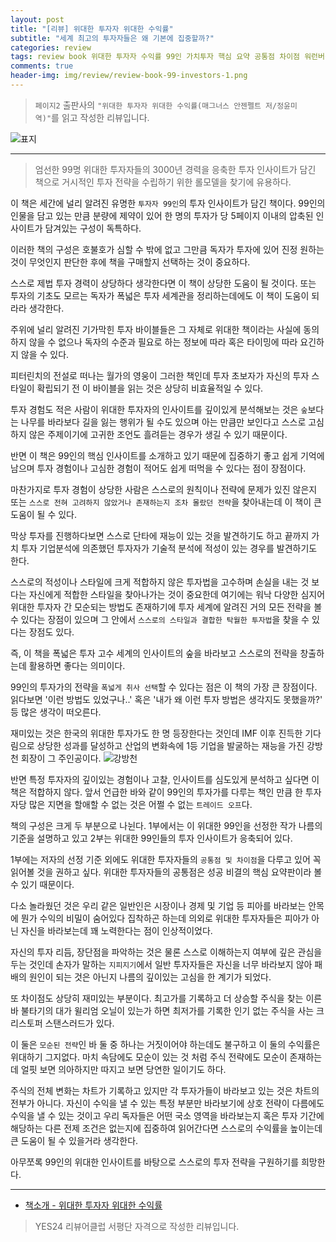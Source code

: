 ```yaml
---  
layout: post  
title: "[리뷰] 위대한 투자자 위대한 수익률"  
subtitle: "세계 최고의 투자자들은 왜 기본에 집중할까?"  
categories: review  
tags: review book 위대한 투자자 수익률 99인 가치투자 핵심 요약 공통점 차이점 워런버핏 강방천 피터린치 투자법 주식   
comments: true  
header-img: img/review/review-book-99-investors-1.png
---  
```

  
> `페이지2` 출판사의 `"위대한 투자자 위대한 수익률(매그너스 안젠펠트 저/정윤미 역)"`를 읽고 작성한 리뷰입니다.  

![표지](https://theorydb.github.io/assets/img/review/review-book-99-investors-1.png)  

---

> 엄선한 99명 위대한 투자자들의 3000년 경력을 응축한 투자 인사이트가 담긴 책으로 거시적인 투자 전략을 수립하기 위한 롤모델을 찾기에 유용하다.

이 책은 세간에 널리 알려진 유명한 `투자자 99인`의 투자 인사이트가 담긴 책이다. 99인의 인물을 담고 있는 만큼 분량에 제약이 있어 한 명의 투자가 당 5페이지 이내의 압축된 인사이트가 담겨있는 구성이 독특하다.

이러한 책의 구성은 호불호가 심할 수 밖에 없고 그만큼 독자가 투자에 있어 진정 원하는 것이 무엇인지 판단한 후에 책을 구매할지 선택하는 것이 중요하다.

스스로 제법 투자 경력이 상당하다 생각한다면 이 책이 상당한 도움이 될 것이다. 또는 투자의 기초도 모르는 독자가 폭넓은 투자 세계관을 정리하는데에도 이 책이 도움이 되라라 생각한다. 

주위에 널리 알려진 기가막힌 투자 바이블들은 그 자체로 위대한 책이라는 사실에 동의하지 않을 수 없으나 독자의 수준과 필요로 하는 정보에 따라 혹은 타이밍에 따라 요긴하지 않을 수 있다. 

피터린치의 전설로 떠나는 월가의 영웅이 그러한 책인데 투자 초보자가 자신의 투자 스타일이 확립되기 전 이 바이블을 읽는 것은 상당히 비효율적일 수 있다. 

투자 경험도 적은 사람이 위대한 투자자의 인사이트를 깊이있게 분석해보는 것은 `숲`보다는 나무를 바라보다 길을 잃는 행위가 될 수도 있으며 아는 만큼만 보인다고 스스로 고심하지 않은 주제이기에 고귀한 조언도 흘려듣는 경우가 생길 수 있기 때문이다. 

반면 이 책은 99인의 핵심 인사이트를 소개하고 있기 때문에 집중하기 좋고 쉽게 기억에 남으며 투자 경험이나 고심한 경험이 적어도 쉽게 떠먹을 수 있다는 점이 장점이다. 

마찬가지로 투자 경험이 상당한 사람은 스스로의 원칙이나 전략에 문제가 있진 않은지 또는 `스스로 전혀 고려하지 않았거나 존재하는지 조차 몰랐던 전략`을 찾아내는데 이 책이 큰 도움이 될 수 있다. 

막상 투자를 진행하다보면 스스로 단타에 재능이 있는 것을 발견하기도 하고 끝까지 가치 투자 기업분석에 의존했던 투자자가 기술적 분석에 적성이 있는 경우를 발견하기도 한다. 

스스로의 적성이나 스타일에 크게 적합하지 않은 투자법을 고수하며 손실을 내는 것 보다는 자신에게 적합한 스타일을 찾아나가는 것이 중요한데 여기에는 워낙 다양한 심지어 위대한 투자자 간 모순되는 방법도 존재하기에 투자 세계에 알려진 거의 모든 전략을 볼 수 있다는 장점이 있으며 그 안에서 `스스로의 스타일과 결합한 탁월한 투자법`을 찾을 수 있다는 장점도 있다.

즉, 이 책을 폭넓은 투자 고수 세계의 인사이트의 숲을 바라보고 스스로의 전략을 창출하는데 활용하면 좋다는 의미이다.

99인의 투자가의 전략을 `폭넓게 취사 선택`할 수 있다는 점은 이 책의 가장 큰 장점이다. 읽다보면 '이런 방법도 있었구나..' 혹은 '내가 왜 이런 투자 방법은 생각지도 못했을까?' 등 많은 생각이 떠오른다.

재미있는 것은 한국의 위대한 투자가도 한 명 등장한다는 것인데 IMF 이후 진득한 기다림으로 상당한 성과를 달성하고 산업의 변화속에 1등 기업을 발굴하는 재능을 가진 강방천 회장이 그 주인공이다.
![강방천](https://theorydb.github.io/assets/img/review/review-book-99-investors-2.png)  

반면 특정 투자자의 깊이있는 경험이나 고찰, 인사이트를 심도있게 분석하고 싶다면 이 책은 적합하지 않다. 앞서 언급한 바와 같이 99인의 투자가를 다루는 책인 만큼 한 투자자당 많은 지면을 할애할 수 없는 것은 어쩔 수 없는 `트레이드 오프`다.

책의 구성은 크게 두 부분으로 나뉜다. 1부에서는 이 위대한 99인을 선정한 작가 나름의 기준을 설명하고 있고 2부는 위대한 99인들의 투자 인사이트가 응축되어 있다. 

1부에는 저자의 선정 기준 외에도 위대한 투자자들의 `공통점 및 차이점`을 다루고 있어 꼭 읽어볼 것을 권하고 싶다. 위대한 투자자들의 공통점은 성공 비결의 핵심 요약판이라 볼 수 있기 때문이다. 

다소 놀라웠던 것은 우리 같은 일반인은 시장이나 경제 및 기업 등 피아를 바라보는 안목에 뭔가 수익의 비밀이 숨어있다 집착하곤 하는데 의외로 위대한 투자자들은 피아가 아닌 자신을 바라보는데 꽤 노력한다는 점이 인상적이었다. 

자신의 투자 리듬, 장단점을 파악하는 것은 물론 스스로 이해하는지 여부에 깊은 관심을 두는 것인데 손자가 말하는 `지피지기`에서 일반 투자자들은 자신을 너무 바라보지 않아 패배의 원인이 되는 것은 아닌지 나름의 깊이있는 고심을 한 계기가 되었다. 

또 차이점도 상당히 재미있는 부분이다. 최고가를 기록하고 더 상승할 주식을 찾는 이른바 불타기의 대가 윌리엄 오닐이 있는가 하면 최저가를 기록한 인기 없는 주식을 사는 크리스토퍼 스탠스러드가 있다.

이 둘은 `모순된 전략`인 바 둘 중 하나는 거짓이어야 하는데도 불구하고 이 둘의 수익률은 위대하기 그지없다. 마치 속담에도 모순이 있는 것 처럼 주식 전략에도 모순이 존재하는데 얼핏 보면 의아하지만 따지고 보면 당연한 일이기도 하다. 

주식의 전체 변화는 차트가 기록하고 있지만 각 투자가들이 바라보고 있는 것은 차트의 전부가 아니다. 자신이 수익을 낼 수 있는 특정 부분만 바라보기에 상호 전략이 다름에도 수익을 낼 수 있는 것이고 우리 독자들은 어떤 국소 영역을 바라보는지 혹은 투자 기간에 해당하는 다른 전제 조건은 없는지에 집중하여 읽어간다면 스스로의 수익률을 높이는데 큰 도움이 될 수 있을거라 생각한다.

아무쪼록 99인의 위대한 인사이트를 바탕으로 스스로의 투자 전략을 구원하기를 희망한다.

---

* [책소개 - 위대한 투자자 위대한 수익률](http://www.yes24.com/Product/Goods/108930455)

> YES24 리뷰어클럽 서평단 자격으로 작성한 리뷰입니다.
